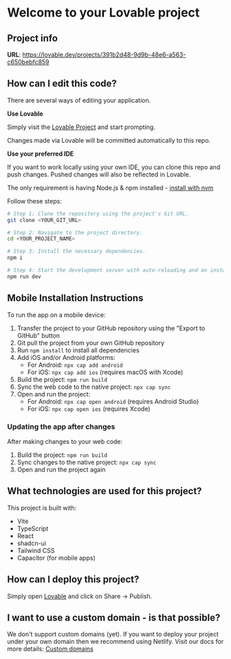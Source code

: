 
# Welcome to your Lovable project

## Project info

**URL**: https://lovable.dev/projects/391b2d48-9d9b-48e6-a563-c650bebfc859

## How can I edit this code?

There are several ways of editing your application.

**Use Lovable**

Simply visit the [Lovable Project](https://lovable.dev/projects/391b2d48-9d9b-48e6-a563-c650bebfc859) and start prompting.

Changes made via Lovable will be committed automatically to this repo.

**Use your preferred IDE**

If you want to work locally using your own IDE, you can clone this repo and push changes. Pushed changes will also be reflected in Lovable.

The only requirement is having Node.js & npm installed - [install with nvm](https://github.com/nvm-sh/nvm#installing-and-updating)

Follow these steps:

```sh
# Step 1: Clone the repository using the project's Git URL.
git clone <YOUR_GIT_URL>

# Step 2: Navigate to the project directory.
cd <YOUR_PROJECT_NAME>

# Step 3: Install the necessary dependencies.
npm i

# Step 4: Start the development server with auto-reloading and an instant preview.
npm run dev
```

## Mobile Installation Instructions

To run the app on a mobile device:

1. Transfer the project to your GitHub repository using the "Export to GitHub" button
2. Git pull the project from your own GitHub repository
3. Run `npm install` to install all dependencies
4. Add iOS and/or Android platforms:
   - For Android: `npx cap add android`
   - For iOS: `npx cap add ios` (requires macOS with Xcode)
5. Build the project: `npm run build`
6. Sync the web code to the native project: `npx cap sync`
7. Open and run the project:
   - For Android: `npx cap open android` (requires Android Studio)
   - For iOS: `npx cap open ios` (requires Xcode)

### Updating the app after changes

After making changes to your web code:

1. Build the project: `npm run build`
2. Sync changes to the native project: `npx cap sync`
3. Open and run the project again

## What technologies are used for this project?

This project is built with:

- Vite
- TypeScript
- React
- shadcn-ui
- Tailwind CSS
- Capacitor (for mobile apps)

## How can I deploy this project?

Simply open [Lovable](https://lovable.dev/projects/391b2d48-9d9b-48e6-a563-c650bebfc859) and click on Share -> Publish.

## I want to use a custom domain - is that possible?

We don't support custom domains (yet). If you want to deploy your project under your own domain then we recommend using Netlify. Visit our docs for more details: [Custom domains](https://docs.lovable.dev/tips-tricks/custom-domain/)
